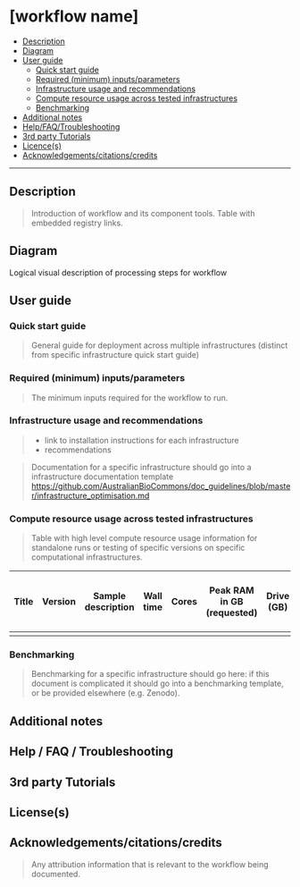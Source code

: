 [workflow name]
===========

  - [Description](#description)
  - [Diagram](#diagram)
  - [User guide](#user-guide)
      - [Quick start guide](#quick-start-guide)
      - [Required (minimum)
        inputs/parameters](#required-minimum-inputsparameters)
      - [Infrastructure usage and
        recommendations](#infrastructure-usage-and-recommendations)
      - [Compute resource usage across tested
        infrastructures](#compute-resource-usage-across-tested-infrastructures)
      - [Benchmarking](#benchmarking)
  - [Additional notes](#additional-notes)
  - [Help/FAQ/Troubleshooting](#helpfaqtroubleshooting)
  - [3rd party Tutorials](#3rd-party-tutorials)
  - [Licence(s)](#licences)
  - [Acknowledgements/citations/credits](#acknowledgementscitationscredits)

---

## Description

> Introduction of workflow and its component tools.
> Table with embedded registry links.


## Diagram

Logical visual description of processing steps for workflow


## User guide


### Quick start guide

> General guide for deployment across multiple infrastructures (distinct from specific infrastructure quick start guide)


### Required (minimum) inputs/parameters

> The minimum inputs required for the workflow to run.


### Infrastructure usage and recommendations

> + link to installation instructions for each infrastructure 
> + recommendations
    
> Documentation for a specific infrastructure should go into a infrastructure documentation template
https://github.com/AustralianBioCommons/doc_guidelines/blob/master/infrastructure_optimisation.md


### Compute resource usage across tested infrastructures

> Table with high level compute resource usage information for standalone runs or testing of specific versions on specific computational infrastructures.

| Title | Version | Sample description | Wall time | Cores | Peak RAM in GB (requested) | Drive (GB) | HPC-HTC | If HPC-HTC is other, specify | Scheduler | Year-Month |
| ----- | ------- | ------------------ | --------- | ----- | -------------------------- | ---------- | ------- | ---------------------------- | --------- | ---------- |
|       |         |                    |           |       |                            |            |         |                              |           |            |


### Benchmarking

> Benchmarking for a specific infrastructure should go here: if this document is complicated it should go into a benchmarking template, or be provided elsewhere (e.g. Zenodo). 


## Additional notes


## Help / FAQ / Troubleshooting


## 3rd party Tutorials 


## License(s)


## Acknowledgements/citations/credits

> Any attribution information that is relevant to the workflow being documented.


